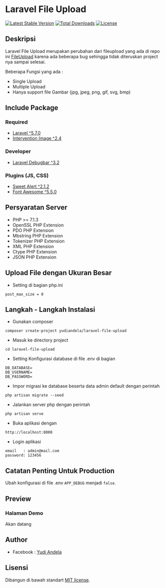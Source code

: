 # Laravel File Upload

[![Latest Stable Version](https://poser.pugx.org/yudiandela/laravel-file-upload/v/stable)](https://packagist.org/packages/yudiandela/laravel-file-upload)
[![Total Downloads](https://poser.pugx.org/yudiandela/laravel-file-upload/downloads)](https://packagist.org/packages/yudiandela/laravel-file-upload)
[![License](https://poser.pugx.org/yudiandela/laravel-file-upload/license)](https://packagist.org/packages/yudiandela/laravel-file-upload)

## Deskripsi

Laravel File Upload merupakan perubahan dari fileupload yang ada di repo ini [FileUpload](https://github.com/yudiandela/fileupload) karena ada beberapa bug sehingga tidak diteruskan project nya sampai selesai.

Beberapa Fungsi yang ada :

* Single Upload
* Multiple Upload
* Hanya support file Gambar (jpg, jpeg, png, gif, svg, bmp)

## Include Package

### Required

* [Laravel ^5.7.0](https://laravel.com/ "Laravel")
* [Intervention Image ^2.4](https://github.com/Intervention/image "Image Intervention")

### Developer

* [Laravel Debugbar ^3.2](https://github.com/barryvdh/laravel-debugbar "Laravel Debugbar")

### Plugins (JS, CSS)

* [Sweet Alert ^2.1.2](https://sweetalert.js.org/ "Sweet Alert")
* [Font Awesome ^5.5.0](https://fontawesome.com/ "Font Awesome")

## Persyaratan Server

* PHP >= 7.1.3
* OpenSSL PHP Extension
* PDO PHP Extension
* Mbstring PHP Extension
* Tokenizer PHP Extension
* XML PHP Extension
* Ctype PHP Extension
* JSON PHP Extension

## Upload File dengan Ukuran Besar

* Setting di bagian php.ini

```shell
post_max_size = 0
```

## Langkah - Langkah Instalasi

* Gunakan composer

```shell
composer create-project yudiandela/laravel-file-upload
```

* Masuk ke directory project

```shell
cd laravel-file-upload
```

* Setting Konfigurasi database di file .env di bagian

```shell
DB_DATABASE=
DB_USERNAME=
DB_PASSWORD=
```

* Impor migrasi ke database beserta data admin default dengan perintah

```shell
php artisan migrate --seed
```

* Jalankan server php dengan perintah

```shell
php artisan serve
```

* Buka aplikasi dengan

```shell
http://localhost:8000
```

* Login aplikasi

```shell
email   : admin@mail.com
password: 123456
```

## Catatan Penting Untuk Production

Ubah konfigurasi di file .env `APP_DEBUG` menjadi `false`.

## Preview

### Halaman Demo

Akan datang

## Author

* Facebook : [Yudi Andela](https://www.facebook.com/Ody12)

## Lisensi

Dibangun di bawah standart [MIT license](https://opensource.org/licenses/MIT).